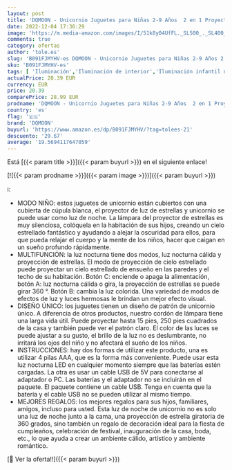 ```yaml
---
layout: post
title: 'DQMOON - Unicornio Juguetes para Niñas 2-9 Años  2 en 1 Proyector Estrella Luz Nocturna Unicornio para Niños de 3-8 Años  Regalos Cumpleaños de Navidad para Niñas de 2-10 Años  Regalos de Unicornio para Niñas'
date: 2022-12-04 17:36:29
image: 'https://m.media-amazon.com/images/I/51k8y04UfFL._SL500_._SL400_.jpg'
comments: true
category: ofertas
author: 'tole.es'
slug: 'B091FJMYHV-es DQMOON - Unicornio Juguetes para Niñas 2-9 Años 2 en 1...'
sku: 'B091FJMYHV-es'
tags: [ 'Iluminación','Iluminación de interior','Iluminación infantil nocturna','Lámparas e iluminación infantil','dqmoon','navidad','🇪🇸', ]
actualPrice: 20.39 EUR
currency: EUR
price: 20.39
comparePrice: 28.99 EUR
prodname: 'DQMOON - Unicornio Juguetes para Niñas 2-9 Años  2 en 1 Proyector Estrella Luz Nocturna Unicornio para Niños de 3-8 Años  Regalos Cumpleaños de Navidad para Niñas de 2-10 Años  Regalos de Unicornio para Niñas'
country: 'es'
flag: '🇪🇸'
brand: 'DQMOON'
buyurl: 'https://www.amazon.es/dp/B091FJMYHV/?tag=tolees-21'
descuento: '29.67'
average: '19.5694117647059'
---
```


Está [{{< param title >}}]({{< param buyurl >}}) en el siguiente enlace!

[![{{< param prodname >}}]({{< param image >}})]({{< param buyurl >}})

ℹ️:

- MODO NIÑO: estos juguetes de unicornio están cubiertos con una cubierta de cúpula blanca, el proyector de luz de estrellas y unicornio se puede usar como luz de noche. La lámpara del proyector de estrellas es muy silenciosa, colóquela en la habitación de sus hijos, creando un cielo estrellado fantástico y ayudando a alejar la oscuridad para ellos, para que pueda relajar el cuerpo y la mente de los niños, hacer que caigan en un sueño profundo rápidamente.
- MULTIFUNCIÓN: la luz nocturna tiene dos modos, luz nocturna cálida y proyección de estrellas. El modo de proyección de cielo estrellado puede proyectar un cielo estrellado de ensueño en las paredes y el techo de su habitación. Botón C: enciende o apaga la alimentación, botón A: luz nocturna cálida o gira, la proyección de estrellas se puede girar 360 °. Botón B: cambia la luz colorida. Una variedad de modos de efectos de luz y luces hermosas le brindan un mejor efecto visual.
- DISEÑO ÚNICO: los juguetes tienen un diseño de patrón de unicornio único. A diferencia de otros productos, nuestro cordón de lámpara tiene una larga vida útil. Puede proyectar hasta 15 pies, 250 pies cuadrados de la casa y también puede ver el patrón claro. El color de las luces se puede ajustar a su gusto, el brillo de la luz no es deslumbrante, no irritará los ojos del niño y no afectará el sueño de los niños.
- INSTRUCCIONES: hay dos formas de utilizar este producto, una es utilizar 4 pilas AAA, que es la forma más conveniente. Puede usar esta luz nocturna LED en cualquier momento siempre que las baterías estén cargadas. La otra es usar un cable USB de 5V para conectarse al adaptador o PC. Las baterías y el adaptador no se incluirán en el paquete. El paquete contiene un cable USB. Tenga en cuenta que la batería y el cable USB no se pueden utilizar al mismo tiempo.
- MEJORES REGALOS: los mejores regalos para sus hijos, familiares, amigos, incluso para usted. Esta luz de noche de unicornio no es solo una luz de noche junto a la cama, una proyección de estrella giratoria de 360 grados, sino también un regalo de decoración ideal para la fiesta de cumpleaños, celebración de festival, inauguración de la casa, boda, etc., lo que ayuda a crear un ambiente cálido, artístico y ambiente romántico.

[🛒 Ver la oferta!!]({{< param buyurl >}})
